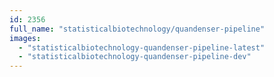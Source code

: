 ```yaml
---
id: 2356
full_name: "statisticalbiotechnology/quandenser-pipeline"
images: 
  - "statisticalbiotechnology-quandenser-pipeline-latest"
  - "statisticalbiotechnology-quandenser-pipeline-dev"
---
```

